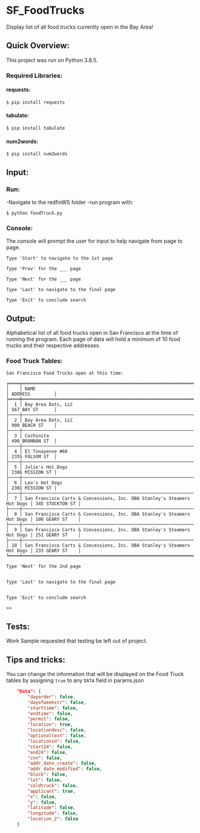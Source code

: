 # SF_FoodTrucks
Display list of all food trucks currently open in the Bay Area!

## Quick Overview:
This project was run on Python 3.8.5.
### Required Libraries:

#### requests:
```
$ pip install requests
```
#### tabulate:
```
$ pip install tabulate
```
#### num2words:
```
$ pip install num2words
```

## Input:

### Run:
-Navigate to the redfinWS folder
-run program with:
```
$ python foodTruck.py
```

### Console:
The console will prompt the user for input to help navigate from page to page.
```
Type 'Start' to navigate to the 1st page

Type 'Prev' for the ___ page

Type 'Next' for the ___ page

Type 'Last' to navigate to the final page

Type 'Exit' to conclude search
```

## Output:
Alphabetical list of all food trucks open in San Francisco at the time of running the program.
Each page of data will hold a minimum of 10 food trucks and their respective addresses.
### Food Truck Tables:

```
San Francisco Food Trucks open at this time:

╒════╤═════════════════════════════════════════════════════════════════════════╤═════════════════╕
│    │ NAME                                                                    │ ADDRESS         │
╞════╪═════════════════════════════════════════════════════════════════════════╪═════════════════╡
│  1 │ Bay Area Dots, LLC                                                      │ 567 BAY ST      │
├────┼─────────────────────────────────────────────────────────────────────────┼─────────────────┤
│  2 │ Bay Area Dots, LLC                                                      │ 900 BEACH ST    │
├────┼─────────────────────────────────────────────────────────────────────────┼─────────────────┤
│  3 │ Cochinita                                                               │ 490 BRANNAN ST  │
├────┼─────────────────────────────────────────────────────────────────────────┼─────────────────┤
│  4 │ El Tonayense #60                                                        │ 2355 FOLSOM ST  │
├────┼─────────────────────────────────────────────────────────────────────────┼─────────────────┤
│  5 │ Julie's Hot Dogs                                                        │ 2386 MISSION ST │
├────┼─────────────────────────────────────────────────────────────────────────┼─────────────────┤
│  6 │ Leo's Hot Dogs                                                          │ 2301 MISSION ST │
├────┼─────────────────────────────────────────────────────────────────────────┼─────────────────┤
│  7 │ San Francisco Carts & Concessions, Inc. DBA Stanley's Steamers Hot Dogs │ 345 STOCKTON ST │
├────┼─────────────────────────────────────────────────────────────────────────┼─────────────────┤
│  8 │ San Francisco Carts & Concessions, Inc. DBA Stanley's Steamers Hot Dogs │ 100 GEARY ST    │
├────┼─────────────────────────────────────────────────────────────────────────┼─────────────────┤
│  9 │ San Francisco Carts & Concessions, Inc. DBA Stanley's Steamers Hot Dogs │ 251 GEARY ST    │
├────┼─────────────────────────────────────────────────────────────────────────┼─────────────────┤
│ 10 │ San Francisco Carts & Concessions, Inc. DBA Stanley's Steamers Hot Dogs │ 233 GEARY ST    │
╘════╧═════════════════════════════════════════════════════════════════════════╧═════════════════╛

Type 'Next' for the 2nd page


Type 'Last' to navigate to the final page


Type 'Exit' to conclude search

>>
```



## Tests:
Work Sample requested that testing be left out of project.

## Tips and tricks:
You can change the information that will be displayed on the Food Truck tables by assigning `true` to any `DATA` field in params.json

```json
    "Data": {
        "dayorder": false,
        "dayofweekstr": false,
        "starttime": false,
        "endtime": false,
        "permit": false,
        "location": true,
        "locationdesc": false,
        "optionaltext": false,
        "locationid": false,
        "start24": false,
        "end24": false,
        "cnn": false,
        "addr_date_create": false,
        "addr_date_modified": false,
        "block": false,
        "lot": false,
        "coldtruck": false,
        "applicant": true,
        "x": false,
        "y": false,
        "latitude": false,
        "longitude": false,
        "location_2": false
    }
```
